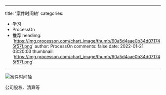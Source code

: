 
---
title: '案件时间轴'
categories: 
 - 学习
 - ProcessOn
 - 推荐
headimg: 'https://img.processon.com/chart_image/thumb/60a5d4aae0b34d071745f57f.png'
author: ProcessOn
comments: false
date: 2022-01-21 03:20:03
thumbnail: 'https://img.processon.com/chart_image/thumb/60a5d4aae0b34d071745f57f.png'
---

<div>   
<img class="thumb" alt="案件时间轴" src="https://img.processon.com/chart_image/thumb/60a5d4aae0b34d071745f57f.png" referrerpolicy="no-referrer">
<p>公司股权、清算等</p>  
</div>
            